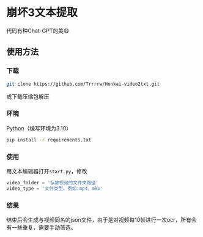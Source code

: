 # 崩坏3文本提取
代码有种Chat-GPT的美😋

## 使用方法
### 下载
```bash
git clone https://github.com/Trrrrw/Honkai-video2txt.git
```
或下载压缩包解压

### 环境
Python（编写环境为3.10）
```bash
pip install -r requirements.txt
```

### 使用
用文本编辑器打开`start.py`，修改
```python
video_folder = '存放视频的文件夹路径'
video_type = '文件类型，例如:mp4、mkv'
```

### 结果
结束后会生成与视频同名的json文件，由于是对视频每10帧进行一次ocr，所有会有一些重复，需要手动筛选。